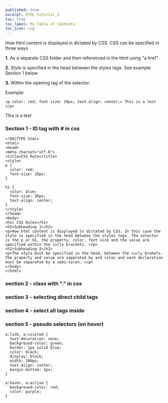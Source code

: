 ```yaml
---
published: true
excerpt: HTML tutorial 3
toc: true
toc_label: My Table of Contents
toc_icon: cog
---
```

How html content is displayed in dictated by CSS. CSS can be specified in three ways

**1.** As a separate CSS folder and then referenced in the html using "a href". 

**2.** Style is specified in the head between the styles tags. See example Section 1 below

**3.** Within the opening tag of the selector.

Example:       
```
<p color: red; font size: 20px; text-align: center;> This is a test </p>
```
<p>
This is a test
</p>


### Section 1 - ID tag with # in css

```
<!DOCTYPE html>
<html>
<head>
<meta charset="utf-8">
<title>CSS Rule</title>
<style>
p {
  color: red;
  font-size: 20px;
}

h1 {
  color: blue;
  font-size: 36px;
  text-align: center;
}
</style>
</head>
<body>
<h1> CSS Rules</h1>
<h2>Subheading 1</h2>
<p>How html content is displayed in dictated by CSS. In this case the style is specified in the head between the styles tags. The selector is the p or h1, the property, color, font size and the value are specified within the curly brackets. </p>
<h2>Subheading 2</h2>
<p>The style must be specified in the head, between the curly brakets. The property and value are separated by and colon and each declaration must be separated by a semi-colon. </p>
</body>
</html>
```


### section 2 - class with "." in css

### section 3 - selecting direct child tags

### section 4 - select all tags inside 

### section 5 - pseudo selectors (on hover)
```
a:link, a:visited {
  text-decoration: none;
  background-color: green;
  border: 1px solid blue;
  color: black;
  display: block;
  width: 200px;
  text-align: center;
  margin-bottom: 1px;
}

a:hover, a:active {
  background-color: red;
  color: purple;
}
```
